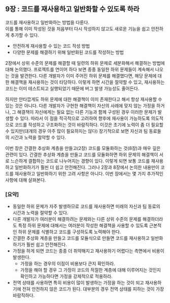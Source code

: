 ## 9장 : 코드를 재사용하고 일반화할 수 있도록 하라
코드를 재사용하고 일반화하는 방법을 다룬다.
<br/>
이를 통해 이미 작성된 것을 처음부터 다시 작성하지 않고도 새로운 기능을 쉽고 안전하게 추가할 수 있다.
- 안전하게 재사용할 수 있는 코드 작성 방법
- 다양한 문제를 해결하기 위해 일반화된 코드를 작성하는 방법

2장에서 상위 수준의 문제를 해결할 때 일련의 하위 문제로 세분화해서 해결하는 방법에 대해 논의했다.
프로젝트를 연이어 하다 보면 종종 동일한 하위 문제들이 계속해서 나오는 것을 발견한다.
다른 개발자가 이미 주어진 하위 문제를 해결했다면, 해당 문제에 대한 해결책을 재사용하는 것이 타당하다.
이렇게 하면 시간을 절약할 수 있고, 재사용하는 코드는 이미 테스트되고 실행되었기 때문에 버그 발생 가능성도 줄어든다.

하지만 안타깝게도 하위 문제에 대한 해결책이 이미 존재한다고 해서 항상 재사용할 수 있는 것은 아니다.
다른 개발자가 구현한 해결책이 자신의 사례에 맞지 않는 가정을 하거나, 그 해결책이 자신에게는 필요 없는 다른 기능과 함께 구성된 경우 이러한 문제가 발생할 수 있다.
따라서 이 점을 적극적으로 고려하여 향후에 재사용이 가능하도록 의도적으로 코드를 작성하고 구조화하는 것이 바람직하다.
이것은 초기에 노력이 좀 더 필요할 수 있지만(대개의 경우 아주 많이 필요하지는 않다) 장기적으로 보면 자신과 팀 동료들의 시간과 노력을 절약할 수 있다.

이번 장은 간결한 추상화 계층을 만들고(2장) 코드를 모듈화하는 것(8장)과 매우 깊은 관련이 있다.
간결한 추상화 계층을 만들고 코드를 모듈화하면 하위 문제의 해결책이 서로 느슨하게 결합하는 코드로 나누어지는 경향이 있다.
이렇게 되면 보통 코드를 재사용하고 일반화하기가 훨씬 더 쉽고 안전해진다.
그러나 2장과 8장에서 논의한 내용만이 코드를 재사용하고 일반화하기 위한 고려 사항은 아니다. 이번 장에서는 몇 가지 추가적인 사항에 대해 살펴본다.

### [요약]
- 동일한 하위 문제가 자주 발생하므로 코드를 재사용하면 미래의 자신과 팀 동료의 시간과 노력을 절약할 수 있다.
- 다른 개발자가 여러분이 해결하려는 문제와는 다른 상위 수준의 문제를 해결하더라도 특정 하위 문제에 대해서는 여러분이 작성한 해결책을 사용할 수 있도록
  근본적인 하위 문제를 식별하고 코드를 구성하도록 노력해야 한다.
- 간결한 추상화 계층을 만들고 코드를 모듈식으로 만들면 코드를 재사용하고 일반화하기가 훨씬 쉽고 안전해진다.
- 가정을 하게 되면 코드는 종종 더 취약해지고 재사용하기 어렵다는 측면에서 비용이 발생한다.
  - 가정을 하는 경우의 이점이 비용보다 큰지 확인하라.
  - 가정을 해야 할 경우 그 가정이 코드의 적절한 계층에 대해 이루어지는 것인지 확인하고 가능하다면 가정을 강제적으로 적용하라.
- 전역 상태를 사용하면 특히 비용이 많이 발생하는 가정을 하는 것이 되고 재사용하기에 전혀 안전하지 않은 코드가 된다. 대부분의 경우 전역 상태를 피하는 것이 가장 바람직하다.
